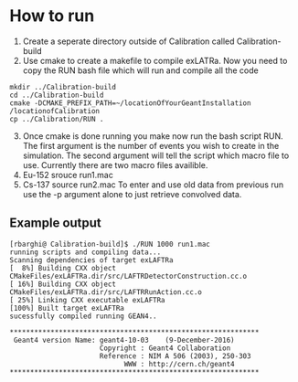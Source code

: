 # How to run
1. Create a seperate directory outside of Calibration called Calibration-build
2. Use cmake to create a makefile to compile exLATRa. Now you need to copy the RUN bash file which will run and compile all the code 
```
mkdir ../Calibration-build
cd ../Calibration-build
cmake -DCMAKE_PREFIX_PATH=~/locationOfYourGeantInstallation /locationofCalibration
cp ../Calibration/RUN . 
```
3. Once cmake is done running you make now run the bash script RUN. The first argument is the number of events you wish to create in the simulation. The second argument will tell the script which macro file to use. Currently there are two macro files availible. 
1. Eu-152 srouce run1.mac
2. Cs-137 source run2.mac
To enter and use old data from previous run use the -p argument alone to just retrieve convolved data.

## Example output

```
[rbarghi@ Calibration-build]$ ./RUN 1000 run1.mac 
running scripts and compiling data...
Scanning dependencies of target exLAFTRa
[  8%] Building CXX object CMakeFiles/exLAFTRa.dir/src/LAFTRDetectorConstruction.cc.o
[ 16%] Building CXX object CMakeFiles/exLAFTRa.dir/src/LAFTRRunAction.cc.o
[ 25%] Linking CXX executable exLAFTRa
[100%] Built target exLAFTRa
sucessfully compiled running GEAN4..

*************************************************************
 Geant4 version Name: geant4-10-03    (9-December-2016)
                      Copyright : Geant4 Collaboration
                      Reference : NIM A 506 (2003), 250-303
                            WWW : http://cern.ch/geant4
*************************************************************

```


